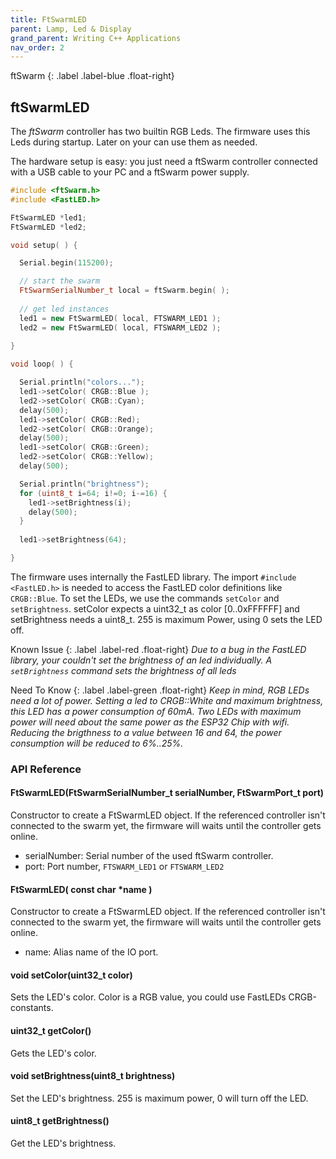```yaml
---
title: FtSwarmLED
parent: Lamp, Led & Display
grand_parent: Writing C++ Applications
nav_order: 2
---
```

ftSwarm
{: .label .label-blue .float-right}
## ftSwarmLED

The *ftSwarm* controller has two builtin RGB Leds. The firmware uses this Leds during startup. Later on your can use them as needed.

The hardware setup is easy: you just need a ftSwarm controller connected with a USB cable to your PC and a ftSwarm power supply.

```cpp
#include <ftSwarm.h>
#include <FastLED.h>

FtSwarmLED *led1;
FtSwarmLED *led2;

void setup( ) {

  Serial.begin(115200);

  // start the swarm
  FtSwarmSerialNumber_t local = ftSwarm.begin( );
  
  // get led instances
  led1 = new FtSwarmLED( local, FTSWARM_LED1 );
  led2 = new FtSwarmLED( local, FTSWARM_LED2 );
  
}

void loop( ) {

  Serial.println("colors...");
  led1->setColor( CRGB::Blue );
  led2->setColor( CRGB::Cyan);
  delay(500);
  led1->setColor( CRGB::Red);
  led2->setColor( CRGB::Orange);
  delay(500);
  led1->setColor( CRGB::Green);
  led2->setColor( CRGB::Yellow);
  delay(500);

  Serial.println("brightness");
  for (uint8_t i=64; i!=0; i-=16) {
    led1->setBrightness(i);
    delay(500);
  }
  
  led1->setBrightness(64);

}
```

The firmware uses internally the FastLED library. The import `#include <FastLED.h>` is needed to access the FastLED color definitions like `CRGB::Blue`.
To set the LEDs, we use the commands `setColor` and `setBrightness`. setColor expects a uint32_t as color [0..0xFFFFFF] and setBrightness needs a uint8_t. 
255 is maximum Power, using 0 sets the LED off. 

Known Issue
{: .label .label-red .float-right}
*Due to a bug in the FastLED library, your couldn't set the brightness of an led individually. A `setBrightness` command sets the brightness of all leds*

Need To Know
{: .label .label-green .float-right}
*Keep in mind, RGB LEDs need a lot of power. Setting a led to CRGB::White and maximum brightness, this LED has a power consumption of 60mA.
Two LEDs with maximum power will need about the same power as the ESP32 Chip with wifi. Reducing the brigthness to a value between 16 and 64, 
the power consumption will be reduced to 6%..25%.*

### API Reference

#### FtSwarmLED(FtSwarmSerialNumber_t serialNumber, FtSwarmPort_t port)

Constructor to create a FtSwarmLED object. If the referenced controller isn't connected to the swarm yet, the firmware will waits until the controller gets online.

- serialNumber: Serial number of the used ftSwarm controller.
- port: Port number, `FTSWARM_LED1` or `FTSWARM_LED2`

#### FtSwarmLED( const char *name )

Constructor to create a FtSwarmLED object. If the referenced controller isn't connected to the swarm yet, the firmware will waits until the controller gets online.

- name: Alias name of the IO port.

#### void setColor(uint32_t color)

Sets the LED's color. Color is a RGB value, you could use FastLEDs CRGB-constants.

#### uint32_t getColor()

Gets the LED's color.

#### void setBrightness(uint8_t brightness)

Set the LED's brightness. 255 is maximum power, 0 will turn off the LED.

#### uint8_t getBrightness()

Get the LED's brightness.